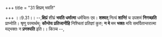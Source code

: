 +++
title = "31 क्षिप्रम् भवति"

+++
।।9.31।। --,**क्षिप्रं** शीघ्रं **भवति धर्मात्मा** धर्मचित्तः एव।
**शश्वत्** नित्यं **शान्तिं** च उपशमं **निगच्छति** प्राप्नोति। श्रृणु
परमार्थम्; **कौन्तेय** **प्रतिजानीहि** निश्चितां प्रतिज्ञां कुरु; **न
मे** मम **भक्तः** मयि समर्पितान्तरात्मा मद्भक्तः न **प्रणश्यति**
इति।। किञ्च --,
